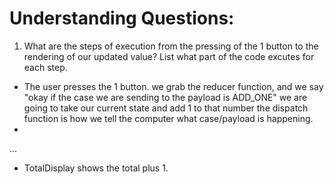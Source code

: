 # Understanding Questions:
1. What are the steps of execution from the pressing of the 1 button to the rendering of our updated value? List what part of the code excutes for each step.
* The user presses the 1 button.
    we grab the reducer function, and we say "okay if the case we are sending to the payload is ADD_ONE" we are going to take our current state and add 1 to that number
    the dispatch function is how we tell the computer what case/payload is happening.
* 
...

* TotalDisplay shows the total plus 1.
